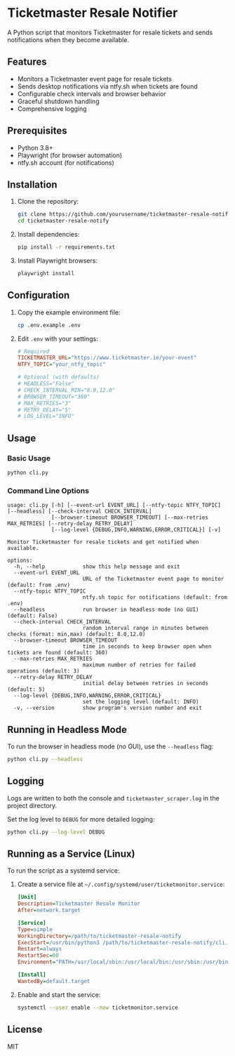 # Ticketmaster Resale Notifier

A Python script that monitors Ticketmaster for resale tickets and sends notifications when they become available.

## Features

- Monitors a Ticketmaster event page for resale tickets
- Sends desktop notifications via ntfy.sh when tickets are found
- Configurable check intervals and browser behavior
- Graceful shutdown handling
- Comprehensive logging

## Prerequisites

- Python 3.8+
- Playwright (for browser automation)
- ntfy.sh account (for notifications)

## Installation

1. Clone the repository:
   ```bash
   git clone https://github.com/yourusername/ticketmaster-resale-notify.git
   cd ticketmaster-resale-notify
   ```

2. Install dependencies:
   ```bash
   pip install -r requirements.txt
   ```

3. Install Playwright browsers:
   ```bash
   playwright install
   ```

## Configuration

1. Copy the example environment file:
   ```bash
   cp .env.example .env
   ```

2. Edit `.env` with your settings:
   ```ini
   # Required
   TICKETMASTER_URL="https://www.ticketmaster.ie/your-event"
   NTFY_TOPIC="your_ntfy_topic"
   
   # Optional (with defaults)
   # HEADLESS="False"
   # CHECK_INTERVAL_MIN="8.0,12.0"
   # BROWSER_TIMEOUT="360"
   # MAX_RETRIES="3"
   # RETRY_DELAY="5"
   # LOG_LEVEL="INFO"
   ```

## Usage

### Basic Usage

```bash
python cli.py
```

### Command Line Options

```
usage: cli.py [-h] [--event-url EVENT_URL] [--ntfy-topic NTFY_TOPIC] [--headless] [--check-interval CHECK_INTERVAL]
              [--browser-timeout BROWSER_TIMEOUT] [--max-retries MAX_RETRIES] [--retry-delay RETRY_DELAY]
              [--log-level {DEBUG,INFO,WARNING,ERROR,CRITICAL}] [-v]

Monitor Ticketmaster for resale tickets and get notified when available.

options:
  -h, --help            show this help message and exit
  --event-url EVENT_URL
                        URL of the Ticketmaster event page to monitor (default: from .env)
  --ntfy-topic NTFY_TOPIC
                        ntfy.sh topic for notifications (default: from .env)
  --headless            run browser in headless mode (no GUI) (default: False)
  --check-interval CHECK_INTERVAL
                        random interval range in minutes between checks (format: min,max) (default: 8.0,12.0)
  --browser-timeout BROWSER_TIMEOUT
                        time in seconds to keep browser open when tickets are found (default: 360)
  --max-retries MAX_RETRIES
                        maximum number of retries for failed operations (default: 3)
  --retry-delay RETRY_DELAY
                        initial delay between retries in seconds (default: 5)
  --log-level {DEBUG,INFO,WARNING,ERROR,CRITICAL}
                        set the logging level (default: INFO)
  -v, --version         show program's version number and exit
```

## Running in Headless Mode

To run the browser in headless mode (no GUI), use the `--headless` flag:

```bash
python cli.py --headless
```

## Logging

Logs are written to both the console and `ticketmaster_scraper.log` in the project directory.

Set the log level to `DEBUG` for more detailed logging:

```bash
python cli.py --log-level DEBUG
```

## Running as a Service (Linux)

To run the script as a systemd service:

1. Create a service file at `~/.config/systemd/user/ticketmonitor.service`:
   ```ini
   [Unit]
   Description=Ticketmaster Resale Monitor
   After=network.target

   [Service]
   Type=simple
   WorkingDirectory=/path/to/ticketmaster-resale-notify
   ExecStart=/usr/bin/python3 /path/to/ticketmaster-resale-notify/cli.py --headless
   Restart=always
   RestartSec=60
   Environment="PATH=/usr/local/sbin:/usr/local/bin:/usr/sbin:/usr/bin"

   [Install]
   WantedBy=default.target
   ```

2. Enable and start the service:
   ```bash
   systemctl --user enable --now ticketmonitor.service
   ```

## License

MIT
